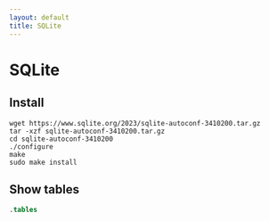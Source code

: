 ```yaml
---
layout: default
title: SQLite
---
```


# SQLite


## Install 

```shell
wget https://www.sqlite.org/2023/sqlite-autoconf-3410200.tar.gz
tar -xzf sqlite-autoconf-3410200.tar.gz
cd sqlite-autoconf-3410200
./configure
make
sudo make install
```

## Show tables

```sql
.tables
```
